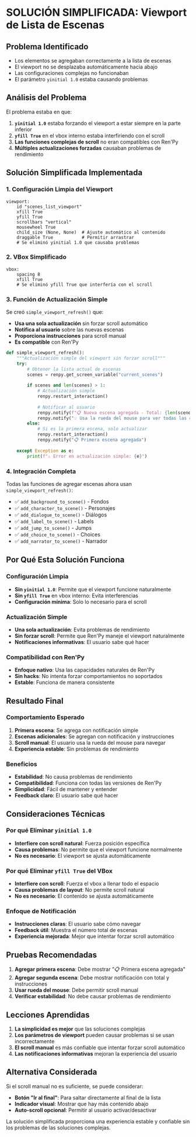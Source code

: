 # SOLUCIÓN SIMPLIFICADA: Viewport de Lista de Escenas

## Problema Identificado
- Los elementos se agregaban correctamente a la lista de escenas
- El viewport no se desplazaba automáticamente hacia abajo
- Las configuraciones complejas no funcionaban
- El parámetro `yinitial 1.0` estaba causando problemas

## Análisis del Problema
El problema estaba en que:
1. **`yinitial 1.0`** estaba forzando el viewport a estar siempre en la parte inferior
2. **`yfill True`** en el vbox interno estaba interfiriendo con el scroll
3. **Las funciones complejas de scroll** no eran compatibles con Ren'Py
4. **Múltiples actualizaciones forzadas** causaban problemas de rendimiento

## Solución Simplificada Implementada

### 1. Configuración Limpia del Viewport
```renpy
viewport:
    id "scenes_list_viewport"
    xfill True
    yfill True
    scrollbars "vertical"
    mousewheel True
    child_size (None, None)  # Ajuste automático al contenido
    draggable True           # Permitir arrastrar
    # Se eliminó yinitial 1.0 que causaba problemas
```

### 2. VBox Simplificado
```renpy
vbox:
    spacing 8
    xfill True
    # Se eliminó yfill True que interfería con el scroll
```

### 3. Función de Actualización Simple
Se creó `simple_viewport_refresh()` que:
- **Usa una sola actualización** sin forzar scroll automático
- **Notifica al usuario** sobre las nuevas escenas
- **Proporciona instrucciones** para scroll manual
- **Es compatible** con Ren'Py

```python
def simple_viewport_refresh():
    """Actualización simple del viewport sin forzar scroll"""
    try:
        # Obtener la lista actual de escenas
        scenes = renpy.get_screen_variable("current_scenes")
        
        if scenes and len(scenes) > 1:
            # Actualización simple
            renpy.restart_interaction()
            
            # Notificar al usuario
            renpy.notify(f"📋 Nueva escena agregada - Total: {len(scenes)} escenas")
            renpy.notify("💡 Usa la rueda del mouse para ver todas las escenas")
        else:
            # Si es la primera escena, solo actualizar
            renpy.restart_interaction()
            renpy.notify("📋 Primera escena agregada")
            
    except Exception as e:
        print(f"⚠️ Error en actualización simple: {e}")
```

### 4. Integración Completa
Todas las funciones de agregar escenas ahora usan `simple_viewport_refresh()`:

- ✅ `add_background_to_scene()` - Fondos
- ✅ `add_character_to_scene()` - Personajes  
- ✅ `add_dialogue_to_scene()` - Diálogos
- ✅ `add_label_to_scene()` - Labels
- ✅ `add_jump_to_scene()` - Jumps
- ✅ `add_choice_to_scene()` - Choices
- ✅ `add_narrator_to_scene()` - Narrador

## Por Qué Esta Solución Funciona

### Configuración Limpia
- **Sin `yinitial 1.0`**: Permite que el viewport funcione naturalmente
- **Sin `yfill True`** en vbox interno: Evita interferencias
- **Configuración mínima**: Solo lo necesario para el scroll

### Actualización Simple
- **Una sola actualización**: Evita problemas de rendimiento
- **Sin forzar scroll**: Permite que Ren'Py maneje el viewport naturalmente
- **Notificaciones informativas**: El usuario sabe qué hacer

### Compatibilidad con Ren'Py
- **Enfoque nativo**: Usa las capacidades naturales de Ren'Py
- **Sin hacks**: No intenta forzar comportamientos no soportados
- **Estable**: Funciona de manera consistente

## Resultado Final

### Comportamiento Esperado
1. **Primera escena**: Se agrega con notificación simple
2. **Escenas adicionales**: Se agregan con notificación y instrucciones
3. **Scroll manual**: El usuario usa la rueda del mouse para navegar
4. **Experiencia estable**: Sin problemas de rendimiento

### Beneficios
- **Estabilidad**: No causa problemas de rendimiento
- **Compatibilidad**: Funciona con todas las versiones de Ren'Py
- **Simplicidad**: Fácil de mantener y entender
- **Feedback claro**: El usuario sabe qué hacer

## Consideraciones Técnicas

### Por qué Eliminar `yinitial 1.0`
- **Interfiere con scroll natural**: Fuerza posición específica
- **Causa problemas**: No permite que el viewport funcione normalmente
- **No es necesario**: El viewport se ajusta automáticamente

### Por qué Eliminar `yfill True` del VBox
- **Interfiere con scroll**: Fuerza el vbox a llenar todo el espacio
- **Causa problemas de layout**: No permite scroll natural
- **No es necesario**: El contenido se ajusta automáticamente

### Enfoque de Notificación
- **Instrucciones claras**: El usuario sabe cómo navegar
- **Feedback útil**: Muestra el número total de escenas
- **Experiencia mejorada**: Mejor que intentar forzar scroll automático

## Pruebas Recomendadas

1. **Agregar primera escena**: Debe mostrar "📋 Primera escena agregada"
2. **Agregar segunda escena**: Debe mostrar notificación con total y instrucciones
3. **Usar rueda del mouse**: Debe permitir scroll manual
4. **Verificar estabilidad**: No debe causar problemas de rendimiento

## Lecciones Aprendidas

1. **La simplicidad es mejor** que las soluciones complejas
2. **Los parámetros de viewport** pueden causar problemas si se usan incorrectamente
3. **El scroll manual** es más confiable que intentar forzar scroll automático
4. **Las notificaciones informativas** mejoran la experiencia del usuario

## Alternativa Considerada

Si el scroll manual no es suficiente, se puede considerar:
- **Botón "Ir al final"**: Para saltar directamente al final de la lista
- **Indicador visual**: Mostrar que hay más contenido abajo
- **Auto-scroll opcional**: Permitir al usuario activar/desactivar

La solución simplificada proporciona una experiencia estable y confiable sin los problemas de las soluciones complejas.
